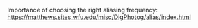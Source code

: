 Importance of choosing the right aliasing frequency: https://matthews.sites.wfu.edu/misc/DigPhotog/alias/index.html

